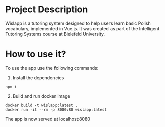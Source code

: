 # Project Description
Wislapp is a tutoring system designed to help users learn basic Polish vocabulary, implemented in Vue.js. 
It was created as part of the Intelligent Tutoring Systems course at Bielefeld University.

# How to use it?
To use the app use the following commands:

1. Install the dependencies


```
npm i
```

2. Build and run docker image


```
docker build -t wislapp:latest .
docker run -it --rm -p 8080:80 wislapp:latest
```

The app is now served at localhost:8080

